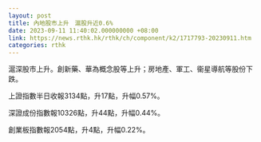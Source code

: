 ```yaml
---
layout: post
title: 內地股市上升　滬股升近0.6%
date: 2023-09-11 11:40:02.000000000 +08:00
link: https://news.rthk.hk/rthk/ch/component/k2/1717793-20230911.htm
categories: rthk
---
```


滬深股市上升。創新藥、華為概念股等上升；房地產、軍工、衞星導航等股份下跌。

上證指數半日收報3134點，升17點，升幅0.57%。

深證成份指數報10326點，升44點，升幅0.44%。

創業板指數報2054點，升4點，升幅0.22%。
